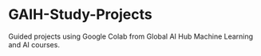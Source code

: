 # GAIH-Study-Projects
Guided projects using Google Colab from Global AI Hub Machine Learning and AI courses.
